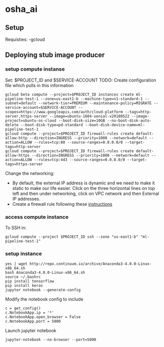 # osha_ai

## Setup
Requisties: 
 -gcloud

## Deploying stub image producer

### setup compute instanse
Set: $PROJECT_ID and $SERVICE-ACCOUNT
TODO: Create configuration file which pulls in this information
```
gcloud beta compute --project=$PROJECT_ID instances create ml-pipeline-test-1 --zone=us-east1-b --machine-type=n1-standard-1 --subnet=default --network-tier=PREMIUM --maintenance-policy=MIGRATE --service-account=$SERVICE-ACCOUNT --scopes=https://www.googleapis.com/auth/cloud-platform --tags=http-server,https-server --image=ubuntu-1604-xenial-v20180522 --image-project=ubuntu-os-cloud --boot-disk-size=10GB --no-boot-disk-auto-delete --boot-disk-type=pd-standard --boot-disk-device-name=ml-pipeline-test-1
gcloud compute --project=$PROJECT_ID firewall-rules create default-allow-http --direction=INGRESS --priority=1000 --network=default --action=ALLOW --rules=tcp:80 --source-ranges=0.0.0.0/0 --target-tags=http-server
gcloud compute --project=$PROJECT_ID firewall-rules create default-allow-https --direction=INGRESS --priority=1000 --network=default --action=ALLOW --rules=tcp:443 --source-ranges=0.0.0.0/0 --target-tags=https-server
```
Change the networking:
- By default, the external IP address is dynamic and we need to make it static to make our life easier. Click on the three horizontal lines on top left and then under networking, click on VPC network and then External IP addresses.
- Create a firewall rule following these [instructions](https://cdn-images-1.medium.com/max/1600/1*R3jRo09kec4ygt1fUcZ_uA.png)

### access compute instance
To SSH in:
```
gcloud compute --project $PROJECT_ID ssh --zone "us-east1-b" "ml-pipeline-test-1"
```

### setup instance
```
yes | wget http://repo.continuum.io/archive/Anaconda3-4.0.0-Linux-x86_64.sh
bash Anaconda3-4.0.0-Linux-x86_64.sh
source ~/.bashrc
pip install tensorflow
pip install keras
jupyter notebook --generate-config
```
Modify the notebook config to include
```
c = get_config()
c.NotebookApp.ip = '*'
c.NotebookApp.open_browser = False
c.NotebookApp.port = 5000
```
Launch jupyter notebook
```
jupyter-notebook --no-browser --port=5000
```


